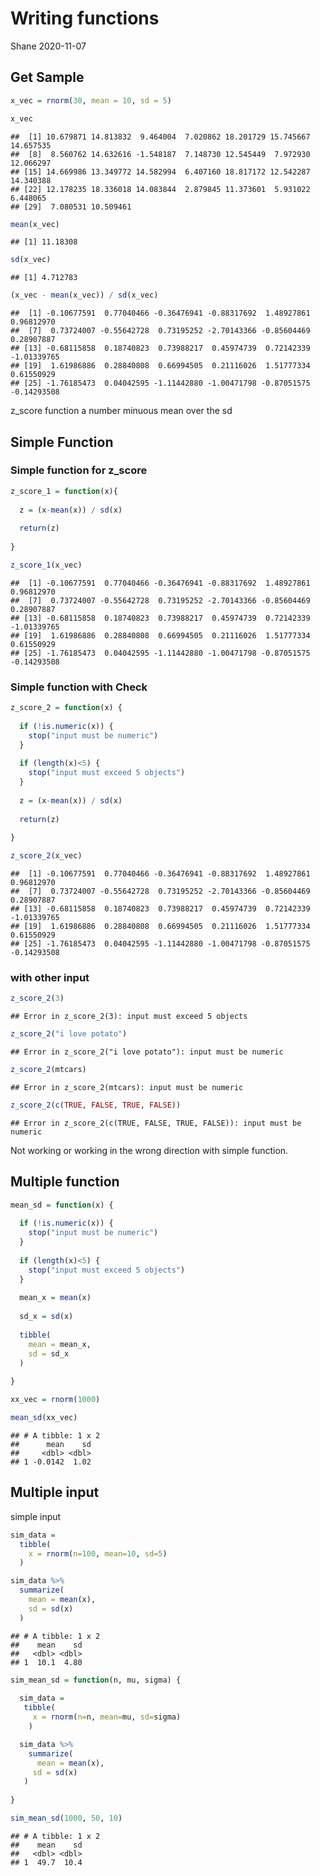 Writing functions
================
Shane
2020-11-07

## Get Sample

``` r
x_vec = rnorm(30, mean = 10, sd = 5)

x_vec
```

    ##  [1] 10.679871 14.813832  9.464004  7.020862 18.201729 15.745667 14.657535
    ##  [8]  8.560762 14.632616 -1.548187  7.148730 12.545449  7.972930 12.066297
    ## [15] 14.669986 13.349772 14.582994  6.407160 18.817172 12.542287 14.340388
    ## [22] 12.178235 18.336018 14.083844  2.879845 11.373601  5.931022  6.448065
    ## [29]  7.080531 10.509461

``` r
mean(x_vec)
```

    ## [1] 11.18308

``` r
sd(x_vec)
```

    ## [1] 4.712783

``` r
(x_vec - mean(x_vec)) / sd(x_vec)
```

    ##  [1] -0.10677591  0.77040466 -0.36476941 -0.88317692  1.48927861  0.96812970
    ##  [7]  0.73724007 -0.55642728  0.73195252 -2.70143366 -0.85604469  0.28907887
    ## [13] -0.68115858  0.18740823  0.73988217  0.45974739  0.72142339 -1.01339765
    ## [19]  1.61986886  0.28840808  0.66994505  0.21116026  1.51777334  0.61550929
    ## [25] -1.76185473  0.04042595 -1.11442880 -1.00471798 -0.87051575 -0.14293508

z\_score function a number minuous mean over the sd

## Simple Function

### Simple function for z\_score

``` r
z_score_1 = function(x){
  
  z = (x-mean(x)) / sd(x)
  
  return(z)
  
}

z_score_1(x_vec)
```

    ##  [1] -0.10677591  0.77040466 -0.36476941 -0.88317692  1.48927861  0.96812970
    ##  [7]  0.73724007 -0.55642728  0.73195252 -2.70143366 -0.85604469  0.28907887
    ## [13] -0.68115858  0.18740823  0.73988217  0.45974739  0.72142339 -1.01339765
    ## [19]  1.61986886  0.28840808  0.66994505  0.21116026  1.51777334  0.61550929
    ## [25] -1.76185473  0.04042595 -1.11442880 -1.00471798 -0.87051575 -0.14293508

### Simple function with Check

``` r
z_score_2 = function(x) {
  
  if (!is.numeric(x)) {
    stop("input must be numeric")
  }
  
  if (length(x)<5) {
    stop("input must exceed 5 objects")
  }
  
  z = (x-mean(x)) / sd(x)
  
  return(z)
  
}

z_score_2(x_vec)
```

    ##  [1] -0.10677591  0.77040466 -0.36476941 -0.88317692  1.48927861  0.96812970
    ##  [7]  0.73724007 -0.55642728  0.73195252 -2.70143366 -0.85604469  0.28907887
    ## [13] -0.68115858  0.18740823  0.73988217  0.45974739  0.72142339 -1.01339765
    ## [19]  1.61986886  0.28840808  0.66994505  0.21116026  1.51777334  0.61550929
    ## [25] -1.76185473  0.04042595 -1.11442880 -1.00471798 -0.87051575 -0.14293508

### with other input

``` r
z_score_2(3)
```

    ## Error in z_score_2(3): input must exceed 5 objects

``` r
z_score_2("i love potato")
```

    ## Error in z_score_2("i love potato"): input must be numeric

``` r
z_score_2(mtcars)
```

    ## Error in z_score_2(mtcars): input must be numeric

``` r
z_score_2(c(TRUE, FALSE, TRUE, FALSE))
```

    ## Error in z_score_2(c(TRUE, FALSE, TRUE, FALSE)): input must be numeric

Not working or working in the wrong direction with simple function.

## Multiple function

``` r
mean_sd = function(x) {
  
  if (!is.numeric(x)) {
    stop("input must be numeric")
  }
  
  if (length(x)<5) {
    stop("input must exceed 5 objects")
  }
  
  mean_x = mean(x)
  
  sd_x = sd(x)
  
  tibble(
    mean = mean_x,
    sd = sd_x
  )
  
}

xx_vec = rnorm(1000)

mean_sd(xx_vec)
```

    ## # A tibble: 1 x 2
    ##      mean    sd
    ##     <dbl> <dbl>
    ## 1 -0.0142  1.02

## Multiple input

simple input

``` r
sim_data = 
  tibble(
    x = rnorm(n=100, mean=10, sd=5)
  )

sim_data %>% 
  summarize(
    mean = mean(x),
    sd = sd(x)
  )
```

    ## # A tibble: 1 x 2
    ##    mean    sd
    ##   <dbl> <dbl>
    ## 1  10.1  4.80

``` r
sim_mean_sd = function(n, mu, sigma) {
  
  sim_data = 
   tibble(
     x = rnorm(n=n, mean=mu, sd=sigma)
    )

  sim_data %>% 
    summarize(
      mean = mean(x),
     sd = sd(x)
   )
  
}

sim_mean_sd(1000, 50, 10)
```

    ## # A tibble: 1 x 2
    ##    mean    sd
    ##   <dbl> <dbl>
    ## 1  49.7  10.4
